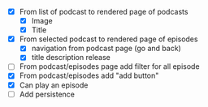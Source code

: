 -[x] From list of podcast to rendered page of podcasts
  - [x] Image
  - [x] Title
-[x] From selected podcast to rendered page of episodes
  - [x] navigation from podcast page (go and back)
  - [x] title description release
-[ ] From podcast/episodes page add filter for all episode
-[x] From podcast/episodes add "add button"
-[x] Can play an episode
-[ ] Add persistence